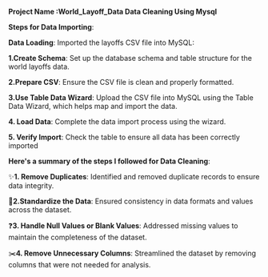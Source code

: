  **Project Name :World_Layoff_Data Data Cleaning Using Mysql**

**Steps for Data Importing**:

**Data Loading**: Imported the layoffs CSV file into MySQL:

 **1.Create Schema**: Set up the database schema and table structure for the world layoffs data.

**2.Prepare CSV**: Ensure the CSV file is clean and properly formatted.

**3.Use Table Data Wizard**: Upload the CSV file into MySQL using the Table 
Data Wizard, which helps map and import the data.

**4. Load Data**: Complete the data import process using the wizard.

**5. Verify Import**: Check the table to ensure all data has been correctly imported


**Here's a summary of the steps I followed for Data Cleaning**:

✨**1. Remove Duplicates**: Identified and removed duplicate records to ensure data integrity.
 
🔄**2.Standardize the Data**: Ensured consistency in data formats and values across the dataset. 

❓**3. Handle Null Values or Blank Values**: Addressed missing values to maintain the completeness of the dataset.

✂️**4. Remove Unnecessary Columns**: Streamlined the dataset by removing columns that were not needed for analysis.

